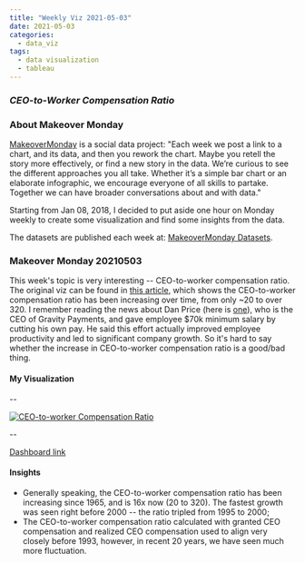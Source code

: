 ```yaml
---
title: "Weekly Viz 2021-05-03"
date: 2021-05-03
categories:
  - data_viz
tags:
  - data visualization
  - tableau
---
```


### *CEO-to-Worker Compensation Ratio*


### About Makeover Monday

[MakeoverMonday](http://www.makeovermonday.co.uk/) is a social data project:
"Each week we post a link to a chart, and its data, and then you rework the chart.
Maybe you retell the story more effectively, or find a new story in the data.
We’re curious to see the different approaches you all take. Whether it’s a simple bar chart or an elaborate infographic, we encourage everyone of all skills to partake.
Together we can have broader conversations about and with data."

Starting from Jan 08, 2018, I decided to put aside one hour on Monday weekly to create some visualization and find some insights from the data.

The datasets are published each week at: [MakeoverMonday Datasets](http://www.makeovermonday.co.uk/data/).

### Makeover Monday 20210503

This week's topic is very interesting -- CEO-to-worker compensation ratio. The original viz can be found in [this article](https://www.epi.org/publication/ceo-compensation-surged-14-in-2019-to-21-3-million-ceos-now-earn-320-times-as-much-as-a-typical-worker/), which shows the CEO-to-worker compensation ratio has been increasing over time, from only ~20 to over 320. I remember reading the news about Dan Price (here is [one](https://people.com/human-interest/ceo-dan-price-says-companys-revenue-has-tripled-since-he-gave-employees-70000-minimum-salary/)), who is the CEO of Gravity Payments, and gave employee $70k minimum salary by cutting his own pay. He said this effort actually improved employee productivity and led to significant company growth. So it's hard to say whether the increase in CEO-to-worker compensation ratio is a good/bad thing.  

#### My Visualization


--  
<div class='tableauPlaceholder' id='viz1620097022712' style='position: relative'>
<noscript><a href='#'>
  <img alt='CEO-to-worker Compensation Ratio ' src='https:&#47;&#47;public.tableau.com&#47;static&#47;images&#47;Ma&#47;MakeOverMonday20210503CEO-to-WorkerCompensationRatio&#47;CEO-to-workerCompensationRatio&#47;1_rss.png' style='border: none' />
</a></noscript>
<object class='tableauViz'  style='display:none;'>
  <param name='host_url' value='https%3A%2F%2Fpublic.tableau.com%2F' />
  <param name='embed_code_version' value='3' />
  <param name='site_root' value='' />
  <param name='name' value='MakeOverMonday20210503CEO-to-WorkerCompensationRatio&#47;CEO-to-workerCompensationRatio' />
  <param name='tabs' value='no' />
  <param name='toolbar' value='yes' />
  <param name='static_image' value='https:&#47;&#47;public.tableau.com&#47;static&#47;images&#47;Ma&#47;MakeOverMonday20210503CEO-to-WorkerCompensationRatio&#47;CEO-to-workerCompensationRatio&#47;1.png' />
  <param name='animate_transition' value='yes' />
  <param name='display_static_image' value='yes' />
  <param name='display_spinner' value='yes' />
  <param name='display_overlay' value='yes' />
  <param name='display_count' value='yes' />
  <param name='language' value='en' />
  <param name='filter' value='publish=yes' />
</object></div>             
<script type='text/javascript'>        
  var divElement = document.getElementById('viz1620097022712');    
  var vizElement = divElement.getElementsByTagName('object')[0];              
  if ( divElement.offsetWidth > 800 ) { vizElement.style.width='800px';vizElement.style.height='827px';} else if ( divElement.offsetWidth > 500 ) { vizElement.style.width='800px';vizElement.style.height='827px';} else { vizElement.style.width='100%';vizElement.style.height='727px';}    
  var scriptElement = document.createElement('script');         
  scriptElement.src = 'https://public.tableau.com/javascripts/api/viz_v1.js';             
  vizElement.parentNode.insertBefore(scriptElement, vizElement);              
</script>

--  

[Dashboard link](https://public.tableau.com/views/MakeOverMonday20210503CEO-to-WorkerCompensationRatio/CEO-to-workerCompensationRatio?:language=en&:display_count=y&publish=yes&:origin=viz_share_link)

#### Insights
* Generally speaking, the CEO-to-worker compensation ratio has been increasing since 1965, and is 16x now (20 to 320). The fastest growth was seen right before 2000 -- the ratio tripled from 1995 to 2000;  
* The CEO-to-worker compensation ratio calculated with granted CEO compensation and realized CEO compensation used to align very closely before 1993, however, in recent 20 years, we have seen much more fluctuation.

